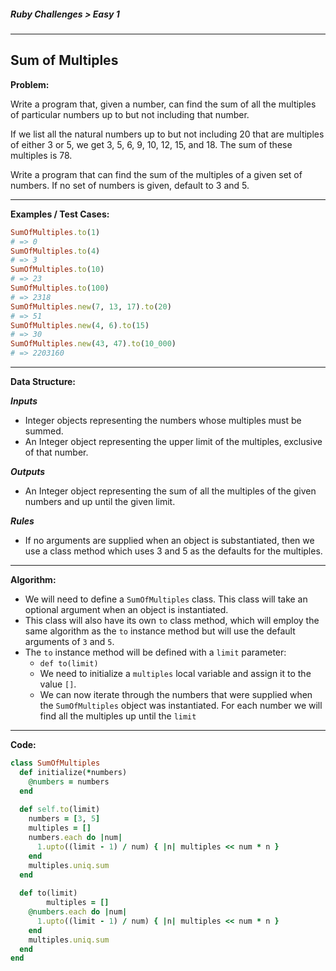 ##### Ruby Challenges > Easy 1

---

## Sum of Multiples

**Problem:**  

Write a program that, given a number, can find the sum of all the multiples of particular numbers up to but not including that number.  

If we list all the natural numbers up to but not including 20 that are multiples of either 3 or 5, we get 3, 5, 6, 9, 10, 12, 15, and 18. The sum of these multiples is 78.  

Write a program that can find the sum of the multiples of a given set of numbers. If no set of numbers is given, default to 3 and 5.

---

**Examples / Test Cases:**  

```ruby
SumOfMultiples.to(1)
# => 0
SumOfMultiples.to(4)
# => 3
SumOfMultiples.to(10)
# => 23
SumOfMultiples.to(100)
# => 2318
SumOfMultiples.new(7, 13, 17).to(20)
# => 51
SumOfMultiples.new(4, 6).to(15)
# => 30
SumOfMultiples.new(43, 47).to(10_000)
# => 2203160
```

---

**Data Structure:**  

**_Inputs_**

* Integer objects representing the numbers whose multiples must be summed.
* An Integer object representing the upper limit of the multiples, exclusive of that number.

**_Outputs_**

* An Integer object representing the sum of all the multiples of the given numbers and up until the given limit.

**_Rules_**

* If no arguments are supplied when an object is substantiated, then we use a class method which uses 3 and 5 as the defaults for the multiples.

---

**Algorithm:**  

* We will need to define a `SumOfMultiples` class. This class will take an optional argument when an object is instantiated.
* This class will also have its own `to` class method, which will employ the same algorithm as the `to` instance method but will use the default arguments of `3` and `5`.
* The `to` instance method will be defined with a `limit` parameter:
  * `def to(limit)`
  * We need to initialize a `multiples` local variable and assign it to the value `[]`.
  * We can now iterate through the numbers that were supplied when the `SumOfMultiples` object was instantiated. For each number we will find all the multiples up until the `limit`



---

**Code:**  

```ruby
class SumOfMultiples
  def initialize(*numbers)
    @numbers = numbers
  end
  
  def self.to(limit)
    numbers = [3, 5]
    multiples = []
    numbers.each do |num|
      1.upto((limit - 1) / num) { |n| multiples << num * n }
    end
    multiples.uniq.sum
  end
  
  def to(limit)
		multiples = []
    @numbers.each do |num|
      1.upto((limit - 1) / num) { |n| multiples << num * n }
    end
    multiples.uniq.sum
  end  
end
```

